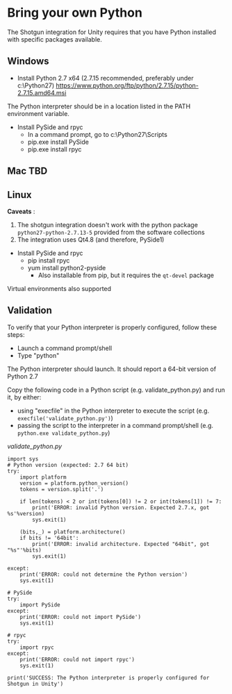 # Bring your own Python

The Shotgun integration for Unity requires that you have Python installed with specific packages available.

## Windows
* Install Python 2.7 x64 (2.7.15 recommended, preferably under c:\Python27)
https://www.python.org/ftp/python/2.7.15/python-2.7.15.amd64.msi

The Python interpreter should be in a location listed in the PATH environment variable.
* Install PySide and rpyc
    * In a command prompt, go to c:\Python27\Scripts
    * pip.exe install PySide
    * pip.exe install rpyc

## Mac TBD

## Linux
**Caveats** :
1. The shotgun integration doesn't work with the python package `python27-python-2.7.13-5` provided from the software collections
2. The integration uses Qt4.8 (and therefore, PySide1)
  
* Install PySide and rpyc
    * pip install rpyc
    * yum install python2-pyside
        *  Also installable from pip, but it requires the `qt-devel` package

Virtual environments also supported

## Validation
To verify that your Python interpreter is properly configured, follow these steps:
* Launch a command prompt/shell
* Type "python"

The Python interpreter should launch. It should report a 64-bit version of Python 2.7

Copy the following code in a Python script (e.g. validate_python.py) and run it, by either:
* using "execfile" in the Python interpreter to execute the script (e.g. `execfile('validate_python.py')`)
* passing the script to the interpreter in a command prompt/shell (e.g. `python.exe validate_python.py`)


*validate_python.py*
```
import sys
# Python version (expected: 2.7 64 bit)
try:
    import platform
    version = platform.python_version()
    tokens = version.split('.')

    if len(tokens) < 2 or int(tokens[0]) != 2 or int(tokens[1]) != 7:
        print('ERROR: invalid Python version. Expected 2.7.x, got %s'%version)
        sys.exit(1)
    
    (bits,_) = platform.architecture()
    if bits != '64bit':
        print('ERROR: invalid architecture. Expected "64bit", got "%s"'%bits)
        sys.exit(1)
    
except:
    print('ERROR: could not determine the Python version')
    sys.exit(1)

# PySide 
try:
    import PySide
except:
    print('ERROR: could not import PySide')
    sys.exit(1)

# rpyc
try:
    import rpyc
except:
    print('ERROR: could not import rpyc')
    sys.exit(1)
    
print('SUCCESS: The Python interpreter is properly configured for Shotgun in Unity')
```